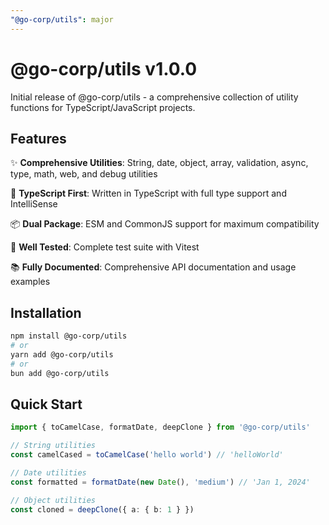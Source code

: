 ```yaml
---
"@go-corp/utils": major
---
```


# @go-corp/utils v1.0.0

Initial release of @go-corp/utils - a comprehensive collection of utility functions for TypeScript/JavaScript projects.

## Features

✨ **Comprehensive Utilities**: String, date, object, array, validation, async, type, math, web, and debug utilities

🚀 **TypeScript First**: Written in TypeScript with full type support and IntelliSense

📦 **Dual Package**: ESM and CommonJS support for maximum compatibility

🧪 **Well Tested**: Complete test suite with Vitest

📚 **Fully Documented**: Comprehensive API documentation and usage examples

## Installation

```bash
npm install @go-corp/utils
# or
yarn add @go-corp/utils
# or
bun add @go-corp/utils
```

## Quick Start

```typescript
import { toCamelCase, formatDate, deepClone } from '@go-corp/utils'

// String utilities
const camelCased = toCamelCase('hello world') // 'helloWorld'

// Date utilities  
const formatted = formatDate(new Date(), 'medium') // 'Jan 1, 2024'

// Object utilities
const cloned = deepClone({ a: { b: 1 } })
```
